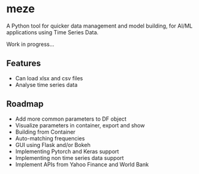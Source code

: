 # meze

A Python tool for quicker data management and model building, for AI/ML applications using Time Series Data.

Work in progress...


## Features

- Can load xlsx and csv files
- Analyse time series data


## Roadmap

- Add more common parameters to DF object
- Visualize parameters in container, export and show
- Building from Container
- Auto-matching frequencies
- GUI using Flask and/or Bokeh
- Implementing Pytorch and Keras support
- Implementing non time series data support
- Implement APIs from Yahoo Finance and World Bank